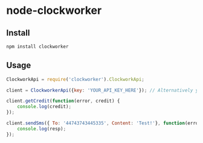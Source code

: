 node-clockworker
==============

Install
---
```bash
npm install clockworker
```

Usage
---
```js
ClockworkApi = require('clockworker').ClockworkApi;

client = ClockworkerApi({key: 'YOUR_API_KEY_HERE'}); // Alternatively you can use username and password

client.getCredit(function(error, credit) {
    console.log(credit);
});

client.sendSms({ To: '44743743445335', Content: 'Test!'}, function(error, resp) {
    console.log(resp);
});
```
